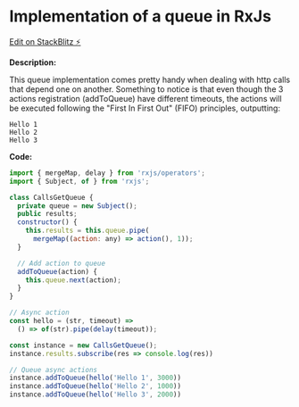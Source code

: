 # Implementation of a queue in RxJs

[Edit on StackBlitz ⚡️](https://stackblitz.com/edit/rxjs-c3wmmc)

**Description:**

This queue implementation comes pretty handy when dealing with http calls that depend one on another.
Something to notice is that even though the 3 actions registration (addToQueue) have different timeouts, the actions will be executed following the "First In First Out" (FIFO) principles, outputting:

```
Hello 1
Hello 2
Hello 3
```

**Code:**

```javascript
import { mergeMap, delay } from 'rxjs/operators';
import { Subject, of } from 'rxjs';

class CallsGetQueue {
  private queue = new Subject();
  public results;
  constructor() {
    this.results = this.queue.pipe(
      mergeMap((action: any) => action(), 1));
  }

  // Add action to queue
  addToQueue(action) {
    this.queue.next(action);
  }
}

// Async action
const hello = (str, timeout) => 
  () => of(str).pipe(delay(timeout));

const instance = new CallsGetQueue();
instance.results.subscribe(res => console.log(res))

// Queue async actions
instance.addToQueue(hello('Hello 1', 3000))
instance.addToQueue(hello('Hello 2', 1000))
instance.addToQueue(hello('Hello 3', 2000))
```
